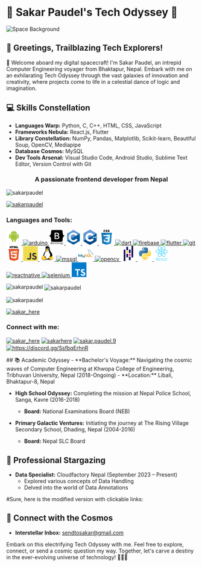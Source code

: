 # 🚀 Sakar Paudel's Tech Odyssey 🌌

![Space Background](https://media.discordapp.net/attachments/1109488146737025034/1196065710418448515/profilephoto.gif.gif?ex=65b645ff&is=65a3d0ff&hm=0a7e8aca0ae07208984ec6ccce89f90a040af9d6da25b18b194ef633d4081457&=&width=1387&height=312)

## 👋 Greetings, Trailblazing Tech Explorers!

🚀 Welcome aboard my digital spacecraft! I'm Sakar Paudel, an intrepid Computer Engineering voyager from Bhaktapur, Nepal. Embark with me on an exhilarating Tech Odyssey through the vast galaxies of innovation and creativity, where projects come to life in a celestial dance of logic and imagination.

## 💻 Skills Constellation
- **Languages Warp:** Python, C, C++, HTML, CSS, JavaScript
- **Frameworks Nebula:** React.js, Flutter
- **Library Constellation:** NumPy, Pandas, Matplotlib, Scikit-learn, Beautiful Soup, OpenCV, Mediapipe
- **Database Cosmos:** MySQL
- **Dev Tools Arsenal:** Visual Studio Code, Android Studio, Sublime Text Editor, Version Control with Git
<h3 align="center">A passionate frontend developer from Nepal</h3>

<p align="left"> <img src="https://komarev.com/ghpvc/?username=sakarpaudel&label=Profile%20views&color=0e75b6&style=flat" alt="sakarpaudel" /> </p>

<p align="left"> <a href="https://github.com/ryo-ma/github-profile-trophy"><img src="https://github-profile-trophy.vercel.app/?username=sakarpaudel" alt="sakarpaudel" /></a> </p>

<p align="left">
</p>

<h3 align="left">Languages and Tools:</h3>
<p align="left"> <a href="https://developer.android.com" target="_blank" rel="noreferrer"> <img src="https://raw.githubusercontent.com/devicons/devicon/master/icons/android/android-original-wordmark.svg" alt="android" width="40" height="40"/> </a> <a href="https://www.arduino.cc/" target="_blank" rel="noreferrer"> <img src="https://cdn.worldvectorlogo.com/logos/arduino-1.svg" alt="arduino" width="40" height="40"/> </a> <a href="https://getbootstrap.com" target="_blank" rel="noreferrer"> <img src="https://raw.githubusercontent.com/devicons/devicon/master/icons/bootstrap/bootstrap-plain-wordmark.svg" alt="bootstrap" width="40" height="40"/> </a> <a href="https://www.cprogramming.com/" target="_blank" rel="noreferrer"> <img src="https://raw.githubusercontent.com/devicons/devicon/master/icons/c/c-original.svg" alt="c" width="40" height="40"/> </a> <a href="https://www.w3schools.com/cpp/" target="_blank" rel="noreferrer"> <img src="https://raw.githubusercontent.com/devicons/devicon/master/icons/cplusplus/cplusplus-original.svg" alt="cplusplus" width="40" height="40"/> </a> <a href="https://www.w3schools.com/css/" target="_blank" rel="noreferrer"> <img src="https://raw.githubusercontent.com/devicons/devicon/master/icons/css3/css3-original-wordmark.svg" alt="css3" width="40" height="40"/> </a> <a href="https://dart.dev" target="_blank" rel="noreferrer"> <img src="https://www.vectorlogo.zone/logos/dartlang/dartlang-icon.svg" alt="dart" width="40" height="40"/> </a> <a href="https://firebase.google.com/" target="_blank" rel="noreferrer"> <img src="https://www.vectorlogo.zone/logos/firebase/firebase-icon.svg" alt="firebase" width="40" height="40"/> </a> <a href="https://flutter.dev" target="_blank" rel="noreferrer"> <img src="https://www.vectorlogo.zone/logos/flutterio/flutterio-icon.svg" alt="flutter" width="40" height="40"/> </a> <a href="https://git-scm.com/" target="_blank" rel="noreferrer"> <img src="https://www.vectorlogo.zone/logos/git-scm/git-scm-icon.svg" alt="git" width="40" height="40"/> </a> <a href="https://www.w3.org/html/" target="_blank" rel="noreferrer"> <img src="https://raw.githubusercontent.com/devicons/devicon/master/icons/html5/html5-original-wordmark.svg" alt="html5" width="40" height="40"/> </a> <a href="https://developer.mozilla.org/en-US/docs/Web/JavaScript" target="_blank" rel="noreferrer"> <img src="https://raw.githubusercontent.com/devicons/devicon/master/icons/javascript/javascript-original.svg" alt="javascript" width="40" height="40"/> </a> <a href="https://www.linux.org/" target="_blank" rel="noreferrer"> <img src="https://raw.githubusercontent.com/devicons/devicon/master/icons/linux/linux-original.svg" alt="linux" width="40" height="40"/> </a> <a href="https://www.microsoft.com/en-us/sql-server" target="_blank" rel="noreferrer"> <img src="https://www.svgrepo.com/show/303229/microsoft-sql-server-logo.svg" alt="mssql" width="40" height="40"/> </a> <a href="https://www.mysql.com/" target="_blank" rel="noreferrer"> <img src="https://raw.githubusercontent.com/devicons/devicon/master/icons/mysql/mysql-original-wordmark.svg" alt="mysql" width="40" height="40"/> </a> <a href="https://opencv.org/" target="_blank" rel="noreferrer"> <img src="https://www.vectorlogo.zone/logos/opencv/opencv-icon.svg" alt="opencv" width="40" height="40"/> </a> <a href="https://pandas.pydata.org/" target="_blank" rel="noreferrer"> <img src="https://raw.githubusercontent.com/devicons/devicon/2ae2a900d2f041da66e950e4d48052658d850630/icons/pandas/pandas-original.svg" alt="pandas" width="40" height="40"/> </a> <a href="https://www.python.org" target="_blank" rel="noreferrer"> <img src="https://raw.githubusercontent.com/devicons/devicon/master/icons/python/python-original.svg" alt="python" width="40" height="40"/> </a> <a href="https://reactjs.org/" target="_blank" rel="noreferrer"> <img src="https://raw.githubusercontent.com/devicons/devicon/master/icons/react/react-original-wordmark.svg" alt="react" width="40" height="40"/> </a> <a href="https://reactnative.dev/" target="_blank" rel="noreferrer"> <img src="https://reactnative.dev/img/header_logo.svg" alt="reactnative" width="40" height="40"/> </a> <a href="https://www.selenium.dev" target="_blank" rel="noreferrer"> <img src="https://raw.githubusercontent.com/detain/svg-logos/780f25886640cef088af994181646db2f6b1a3f8/svg/selenium-logo.svg" alt="selenium" width="40" height="40"/> </a> <a href="https://www.typescriptlang.org/" target="_blank" rel="noreferrer"> <img src="https://raw.githubusercontent.com/devicons/devicon/master/icons/typescript/typescript-original.svg" alt="typescript" width="40" height="40"/> </a> </p>

<p><img align="left" src="https://github-readme-stats.vercel.app/api/top-langs?username=sakarpaudel&show_icons=true&locale=en&layout=compact" alt="sakarpaudel" /></p>

<p>&nbsp;<img align="center" src="https://github-readme-stats.vercel.app/api?username=sakarpaudel&show_icons=true&locale=en" alt="sakarpaudel" /></p>

<p><img align="center" src="https://github-readme-streak-stats.herokuapp.com/?user=sakarpaudel&" alt="sakarpaudel" /></p>


<p align="left"> <a href="https://twitter.com/sakar_here" target="blank"><img src="https://img.shields.io/twitter/follow/sakar_here?logo=twitter&style=for-the-badge" alt="sakar_here" /></a> </p>

<h3 align="left">Connect with me:</h3>
<p align="left">
<a href="https://twitter.com/sakar_here" target="blank"><img align="center" src="https://raw.githubusercontent.com/rahuldkjain/github-profile-readme-generator/master/src/images/icons/Social/twitter.svg" alt="sakar_here" height="30" width="40" /></a>
<a href="https://linkedin.com/in/sakarhere" target="blank"><img align="center" src="https://raw.githubusercontent.com/rahuldkjain/github-profile-readme-generator/master/src/images/icons/Social/linked-in-alt.svg" alt="sakarhere" height="30" width="40" /></a>
<a href="https://fb.com/sakar.paudel.9" target="blank"><img align="center" src="https://raw.githubusercontent.com/rahuldkjain/github-profile-readme-generator/master/src/images/icons/Social/facebook.svg" alt="sakar.paudel.9" height="30" width="40" /></a>
<a href="https://discord.gg/https://discord.gg/SsfbqErhnR" target="blank"><img align="center" src="https://raw.githubusercontent.com/rahuldkjain/github-profile-readme-generator/master/src/images/icons/Social/discord.svg" alt="https://discord.gg/SsfbqErhnR" height="30" width="40" /></a>
</p>
## 📚 Academic Odyssey
- **Bachelor's Voyage:** Navigating the cosmic waves of Computer Engineering at Khwopa College of Engineering, Tribhuvan University, Nepal (2018-Ongoing)
  - **Location:** Libali, Bhaktapur-8, Nepal

- **High School Odyssey:** Completing the mission at Nepal Police School, Sanga, Kavre (2016-2018)
  - **Board:** National Examinations Board (NEB)

- **Primary Galactic Ventures:** Initiating the journey at The Rising Village Secondary School, Dhading, Nepal (2004-2016)
  - **Board:** Nepal SLC Board

## 🚀 Professional Stargazing
- **Data Specialist:** Cloudfactory Nepal (September 2023 – Present)
  - Explored various concepts of Data Handling
  - Delved into the world of Data Annotations

#Sure, here is the modified version with clickable links:

## 📧 Connect with the Cosmos
- **Interstellar Inbox:** [sendtosakar@gmail.com](mailto:sendtosakar@gmail.com)

Embark on this electrifying Tech Odyssey with me. Feel free to explore, connect, or send a cosmic question my way. Together, let's carve a destiny in the ever-evolving universe of technology! 🌌🚀✨
